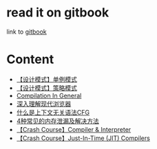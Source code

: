 # read it on gitbook

link to [gitbook](https://suki.gitbook.io/notes/)

# Content

* [【设计模式】单例模式](./articles/%E3%80%90%E8%AE%BE%E8%AE%A1%E6%A8%A1%E5%BC%8F%E3%80%91%E5%8D%95%E4%BE%8B%E6%A8%A1%E5%BC%8F.md)
* [【设计模式】策略模式](./articles/%E3%80%90%E8%AE%BE%E8%AE%A1%E6%A8%A1%E5%BC%8F%E3%80%91%E7%AD%96%E7%95%A5%E6%A8%A1%E5%BC%8F.md)
* [Compilation In General](/articles/Complation%20In%20General.md)
* [深入理解现代浏览器](/articles/%E6%B7%B1%E5%85%A5%E7%90%86%E8%A7%A3%E7%8E%B0%E4%BB%A3%E6%B5%8F%E8%A7%88%E5%99%A8.md)
* [什么是上下文无关语法CFG](/articles/%E4%BB%80%E4%B9%88%E6%98%AF%E4%B8%8A%E4%B8%8B%E6%96%87%E6%97%A0%E5%85%B3%E8%AF%AD%E6%B3%95(CFG%2C%20Context%20Free%20Grammar).md)
* [4种常见的内存泄漏及解决方法](/articles/4%E7%A7%8D%E5%B8%B8%E8%A7%81%E7%9A%84%E5%86%85%E5%AD%98%E6%B3%84%E6%BC%8F%E5%8F%8A%E8%A7%A3%E5%86%B3%E6%96%B9%E6%B3%95.md)
* [【Crash Course】Compiler & Interpreter](/articles/%E3%80%90Crash%20Course%E3%80%91Compiler%26Interpreter.md)
* [【Crash Course】Just-In-Time (JIT) Compilers](/articles/%E3%80%90Crash%20Course%E3%80%91Just-In-Time%20(JIT)%20Compilers.md)
